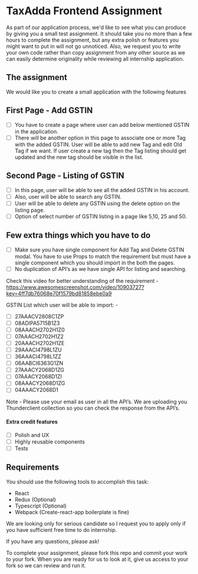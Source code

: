 # TaxAdda Frontend Assignment

As part of our application process, we'd like to see what you can produce by giving you a small test assignment. It should take you no more than a few hours to complete the assignment, but any extra polish or features you might want to put in will not go unnoticed. Also, we request you to write your own code rather than copy assignment from any other source as we can easily determine originality while reviewing all internship application.

## The assignment

We would like you to create a small application with the following features
## First Page - Add GSTIN
- [ ] You have to create a page where user can add below mentioned GSTIN in the application.
- [ ] There will be another option in this page to associate one or more Tag with the added GSTIN. User will be able to add new Tag and edit Old Tag if we want. If user create a new tag then the Tag listing should get updated and the new tag should be visible in the list.
## Second Page - Listing of GSTIN
- [ ] In this page, user will be able to see all the added GSTIN in his account.
- [ ] Also, user will be able to search any GSTIN.
- [ ] User will be able to delete any GSTIN using the delete option on the listing page.
- [ ] Option of select number of GSTIN listing in a page like 5,10, 25 and 50.

## Few extra things which you have to do
- [ ] Make sure you have single component for Add Tag and Delete GSTIN modal. You have to use Props to match the requirement but must have a single component which you should import in the both the pages.
- [ ] No duplication of API’s as we have single API for listing and searching.

Check this video for better understanding of the requirement - https://www.awesomescreenshot.com/video/10903727?key=4ff7db76068e70f1579bd81858ebe0a9

GSTIN List which user will be able to import: -
- [ ] 27AAACV2808C1ZP
- [ ] 08ADIPA5715B1Z3
- [ ] 08AAACH2702H1Z0
- [ ] 07AAACH2702H1Z2
- [ ] 20AAACH2702H1ZE
- [ ] 29AAACI4798L1ZU
- [ ] 36AAACI4798L1ZZ
- [ ] 06AABCI6363G1ZN
- [ ] 27AAACY2068D1ZG
- [ ] 07AAACY2068D1ZI
- [ ] 08AAACY2068D1ZG
- [ ] 04AAACY2068D1

Note - Please use your email as user in all the API’s.  We are uploading you Thunderclient collection so you can check the response from the API’s.


#### Extra credit features
- [ ] Polish and UX
- [ ] Highly reusable components
- [ ] Tests

## Requirements



You should use the following tools to accomplish this task:

- React
- Redux (Optional)
- Typescript (Optional)
- Webpack (Create-react-app boilerplate is fine)

We are looking only for serious candidate so I request you to apply only if you have sufficient free time to do internship.

If you have any questions, please ask!

To complete your assignment, please fork this repo and commit your work to your fork. When you are ready for us to look at it, give us access to your fork so we can review and run it.
